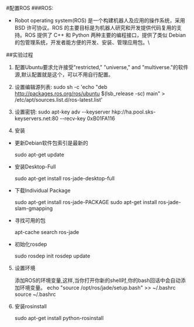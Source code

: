 #配置ROS
###ROS:
* Robot operating system(ROS) 是一个构建机器人及应用的操作系统，采用 BSD 许可协议。ROS 的主要目标是为机器人研究和开发提供代码复用的支持。ROS 提供了 C++ 和 Python 两种主要的编程接口，提供了类似 Debian 的包管理系统，开发者能方便的开发、安装、管理应用包。\

##实验过程

1. 配置Ubuntu要求允许接受"restricted," "universe," and "multiverse."的软件源,默认配置就是这个，可以不用自行配置。

2. 设置编辑源列表:
	sudo sh -c 'echo "deb http://packages.ros.org/ros/ubuntu $(lsb_release -sc) main" > /etc/apt/sources.list.d/ros-latest.list'


3. 设置密钥:
	sudo apt-key adv --keyserver hkp://ha.pool.sks-keyservers.net:80 --recv-key 0xB01FA116


 4. 安装

* 更新Debian软件包索引是最新的
	
	sudo apt-get update

* 安装Desktop-Full

	sudo apt-get install ros-jade-desktop-full

* 下载Individual Package

	sudo apt-get install ros-jade-PACKAGE
	sudo apt-get install ros-jade-slam-gmapping

* 寻找可用的包
	
	apt-cache search ros-jade

* 初始化rosdep

	sudo rosdep init
	rosdep update

5.  设置环境

	添加ROS的环境变量,这样,当你打开你新的shell时,你的bash回话中会自动添加环境变量。
	echo "source /opt/ros/jade/setup.bash" >> ~/.bashrc
	source ~/.bashrc

6. 安装rosinstall

	sudo apt-get install python-rosinstall





